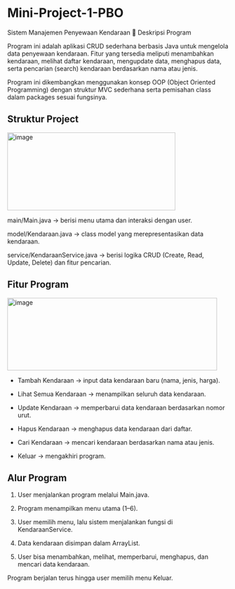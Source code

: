 # Mini-Project-1-PBO

Sistem Manajemen Penyewaan Kendaraan
📌 Deskripsi Program

Program ini adalah aplikasi CRUD sederhana berbasis Java untuk mengelola data penyewaan kendaraan.
Fitur yang tersedia meliputi menambahkan kendaraan, melihat daftar kendaraan, mengupdate data, menghapus data, serta pencarian (search) kendaraan berdasarkan nama atau jenis.

Program ini dikembangkan menggunakan konsep OOP (Object Oriented Programming) dengan struktur MVC sederhana serta pemisahan class dalam packages sesuai fungsinya.

## Struktur Project


<img width="383" height="177" alt="image" src="https://github.com/user-attachments/assets/8f04d922-dc0a-4e8d-8346-70cc9d59c4ed" />


main/Main.java → berisi menu utama dan interaksi dengan user.

model/Kendaraan.java → class model yang merepresentasikan data kendaraan.

service/KendaraanService.java → berisi logika CRUD (Create, Read, Update, Delete) dan fitur pencarian.

## Fitur Program


<img width="478" height="165" alt="image" src="https://github.com/user-attachments/assets/5795a404-5aa0-43f4-9eac-2b93b2a2dd02" />



* Tambah Kendaraan → input data kendaraan baru (nama, jenis, harga).

* Lihat Semua Kendaraan → menampilkan seluruh data kendaraan.

* Update Kendaraan → memperbarui data kendaraan berdasarkan nomor urut.

* Hapus Kendaraan → menghapus data kendaraan dari daftar.

* Cari Kendaraan → mencari kendaraan berdasarkan nama atau jenis.

* Keluar → mengakhiri program.


## Alur Program

1. User menjalankan program melalui Main.java.

2. Program menampilkan menu utama (1–6).

3. User memilih menu, lalu sistem menjalankan fungsi di KendaraanService.

4. Data kendaraan disimpan dalam ArrayList<Kendaraan>.

5. User bisa menambahkan, melihat, memperbarui, menghapus, dan mencari data kendaraan.

Program berjalan terus hingga user memilih menu Keluar.
